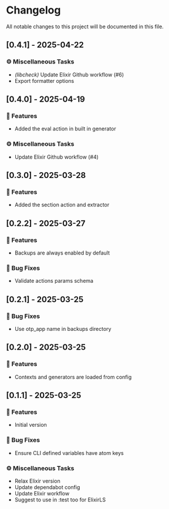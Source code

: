 # Changelog

All notable changes to this project will be documented in this file.

## [0.4.1] - 2025-04-22

### ⚙️ Miscellaneous Tasks

- *(libcheck)* Update Elixir Github workflow (#6)
- Export formatter options

## [0.4.0] - 2025-04-19

### 🚀 Features

- Added the eval action in built in generator

### ⚙️ Miscellaneous Tasks

- Update Elixir Github workflow (#4)

## [0.3.0] - 2025-03-28

### 🚀 Features

- Added the section action and extractor

## [0.2.2] - 2025-03-27

### 🚀 Features

- Backups are always enabled by default

### 🐛 Bug Fixes

- Validate actions params schema

## [0.2.1] - 2025-03-25

### 🐛 Bug Fixes

- Use otp_app name in backups directory

## [0.2.0] - 2025-03-25

### 🚀 Features

- Contexts and generators are loaded from config

## [0.1.1] - 2025-03-25

### 🚀 Features

- Initial version

### 🐛 Bug Fixes

- Ensure CLI defined variables have atom keys

### ⚙️ Miscellaneous Tasks

- Relax Elixir version
- Update dependabot config
- Update Elixir workflow
- Suggest to use in :test too for ElixirLS

<!-- generated by git-cliff -->
